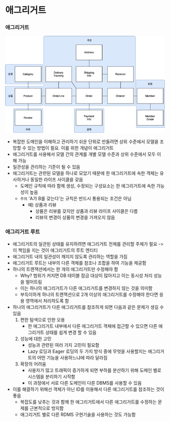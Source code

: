 # 애그리거트


### 애그리거트
![](./../Images/aggregate.png)

- 복잡한 도메인을 이해하고 관리하기 쉬운 단위로 만들려면 상위 수준에서 모델을 조망할 수 있는 방법이 필요. 이를 위한 개념이 애그리거트
- 애그리거트를 사용해서 모델 간의 관계를 개별 모델 수준과 상위 수준에서 모두 이해 가능
- 일관성을 관리하는 기준이 될 수 있음
- 애그리거트는 관련된 모델을 하나로 모았기 때문에 한 애그리거트에 속한 객체는 유사하거나 동일한 라이프 사이클을 갖음
	- 도메인 규칙에 따라 함께 생성, 수정되는 구성요소는 한 애그리거트에 속한 가능성이 높음
	- `주의` 'A가 B를 갖는다'는 규칙은 반드시 통용되는 조건은 아님
		- 예) 상품과 리뷰
      		- 상품은 리뷰를 갖지만 상품과 리뷰 라이프 사이클은 다름
      		- 리뷰의 변경이 상품의 변경을 가져오지 않음


### 애그리거트 루트

- 애그리거트의 일관된 상태를 유지하려면 애그리거트 전체를 관리할 주체가 필요 -> 이 책임을 지는 것이 애그리거트의 루트 엔티티
- 애그리거트 내의 일관성이 깨지지 않도록 관리하는 역할을 가짐
- 애그리거트 루트는 내부의 다른 객체를 참조나 조합을 하여 기능을 제공함
- 하나의 트랜잭션에서는 한 개의 애그리거트만 수정해야 함
	- Why? 범위가 커지면 DB 테이블 잠금 대상이 많아지고 이는 동시성 처리 성능을 떨어트림
	- 이는 하나의 애그리거트가 다른 애그리거트를 변경하지 않는 것을 의미함
	- 부득이하게 하나의 트랜잭션으로 2개 이상의 애그리거트를 수정해야 한다면 응용 영역에서 처리하도록 함
- 하나의 애그리거트가 다른 애그리거트를 참조하게 되면 다음과 같은 문제가 생길 수 있음
	1. 편한 탐색으로 인한 오용
		- 한 애그리거트 내부에서 다른 애그리거트 객체에 접근할 수 있으면 다른 애그리거트 상태를 쉽게 변경 할 수 있음
	2. 성능에 대한 고민
		- 성능과 관련된 여러 가지 고민이 필요함
		- Lazy 로딩과 Eager 로딩의 두 가지 방식 중에 무엇을 사용할지는 애그리거트의 어떤 기능을 사용하느냐에 따라 달라짐
	3. 확장의 어려움
		- 사용자가 많고 트래픽이 증가하게 되면 부하를 분산하기 위해 도메인 별로 시스템을 분리하기 시작함
		- 이 과정에서 서로 다른 도메인이 다른 DBMS를 사용할 수 있음
- 이를 해결하기 위해선 객체가 아닌 ID를 이용해서 다른 애그리거트를 참조하는 것이 좋음
	- 복잡도를 낮추는 것과 함께 한 애그리거트에서 다른 애그리거트를 수정하는 문제를 근본적으로 방지함
	- 애그리거트 별로 다른 RDMS 구현기술을 사용하는 것도 가능함 